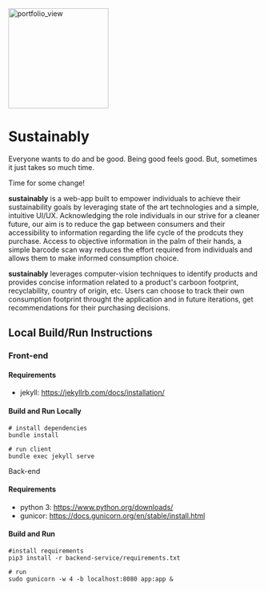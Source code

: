  <img width="200" alt="portfolio_view" src="https://user-images.githubusercontent.com/27728103/142754369-231cfa5b-ff9a-46f1-b389-cae083b8de5c.png">

# Sustainably

Everyone wants to do and be good. Being good feels good. But, sometimes it just takes so much time.

Time for some change!

**sustainably** is a web-app built to empower individuals to achieve their sustainability goals by leveraging state of the art technologies and a simple, intuitive UI/UX. Acknowledging the role individuals in our strive for a cleaner future, our aim is to reduce the gap between consumers and their accessibility to information regarding the life cycle of the prodcuts they purchase. Access to objective information in the palm of their hands, a simple barcode scan way reduces the effort required from individuals and allows them to make informed consumption choice.

**sustainably** leverages computer-vision techniques to identify products and provides concise information related to a product's carboon footprint, recyclability, country of origin, etc. Users can choose to track their own consumption footprint throught the application and in future iterations, get recommendations for their purchasing decisions.

## Local Build/Run Instructions 

### Front-end
#### Requirements
 - jekyll: https://jekyllrb.com/docs/installation/
#### Build and Run Locally
```shell
# install dependencies
bundle install

# run client
bundle exec jekyll serve
```
Back-end
#### Requirements
 - python 3: https://www.python.org/downloads/
 - gunicor: https://docs.gunicorn.org/en/stable/install.html
#### Build and Run
```
#install requirements
pip3 install -r backend-service/requirements.txt

# run
sudo gunicorn -w 4 -b localhost:8080 app:app &
```
